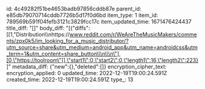 id: 4c49282f51be4653badb97856cddb87e
parent_id: e85db79070714cddb7726b5d17f0d6bd
item_type: 1
item_id: 789569b591f04fefb3121c3829fcc17c
item_updated_time: 1671476424437
title_diff: "[]"
body_diff: "[{\"diffs\":[[1,\"Distribution\\\nhttps://www.reddit.com/r/WeAreTheMusicMakers/comments/zpx0k5/im_looking_for_a_music_distributor/?utm_source=share&utm_medium=android_app&utm_name=androidcss&utm_term=1&utm_content=share_button\\\n\\\n\"],[0,\"https://toolroom\"]],\"start1\":0,\"start2\":0,\"length1\":16,\"length2\":223}]"
metadata_diff: {"new":{},"deleted":[]}
encryption_cipher_text: 
encryption_applied: 0
updated_time: 2022-12-19T19:00:24.591Z
created_time: 2022-12-19T19:00:24.591Z
type_: 13